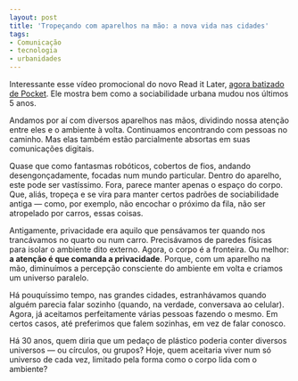 ```yaml
---
layout: post
title: 'Tropeçando com aparelhos na mão: a nova vida nas cidades'
tags:
- Comunicação
- tecnologia
- urbanidades
---
```


Interessante esse vídeo promocional do novo Read it Later, [agora batizado de Pocket](http://getpocket.com/blog/2012/04/introducing-the-all-new-read-it-later-now-called-pocket/). Ele mostra bem como a sociabilidade urbana mudou nos últimos 5 anos.

Andamos por aí com diversos aparelhos nas mãos, dividindo nossa atenção entre eles e o ambiente à volta. Continuamos encontrando com pessoas no caminho. Mas elas também estão parcialmente absortas em suas comunicações digitais.

Quase que como fantasmas robóticos, cobertos de fios, andando desengonçadamente, focadas num mundo particular. Dentro do aparelho, este pode ser vastíssimo. Fora, parece manter apenas o espaço do corpo. Que, aliás, tropeça e se vira para manter certos padrões de sociabilidade antiga — como, por exemplo, não encochar o próximo da fila, não ser atropelado por carros, essas coisas.

Antigamente, privacidade era aquilo que pensávamos ter quando nos trancávamos no quarto ou num carro. Precisávamos de paredes físicas para isolar o ambiente dito externo. Agora, o corpo é a fronteira. Ou melhor: **a atenção é que comanda a privacidade**. Porque, com um aparelho na mão, diminuímos a percepção consciente do ambiente em volta e criamos um universo paralelo.

Há pouquíssimo tempo, nas grandes cidades, estranhávamos quando alguém parecia falar sozinho (quando, na verdade, conversava ao celular). Agora, já aceitamos perfeitamente várias pessoas fazendo o mesmo. Em certos casos, até preferimos que falem sozinhas, em vez de falar conosco.

Há 30 anos, quem diria que um pedaço de plástico poderia conter diversos universos — ou círculos, ou grupos? Hoje, quem aceitaria viver num só universo de cada vez, limitado pela forma como o corpo lida com o ambiente?

